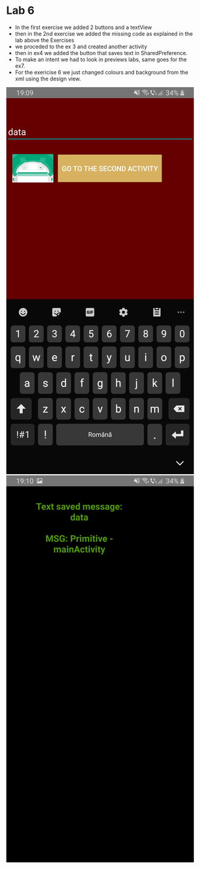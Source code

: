 # Lab 6

 * In the first exercise we added 2 buttons and a textView
 * then in the 2nd exercise we added the missing code as explained in the lab above the Exercises
 * we proceded to the ex 3 and created another activity 
 * then in ex4 we added the button that saves text in  SharedPreference.
 * To make an intent we had to look in previews labs, same goes for the ex7.
 * For the exericise 6 we just changed colours and background from the xml using the design view.

![](ss1.jpg)
![](ss2.jpg)

